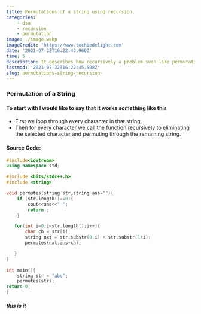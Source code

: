 ```yaml
---
title: Permutations of a string using recursion.
categories:
    - dsa
    - recursion
    - permutation
image: ./image.webp
imageCredit: 'https://www.techiedelight.com'
date: '2021-07-22T16:22:43.960Z'
time: 5
description: It describes how recursively a problem such like permutations can be solved by dividing the problem into subproblems.
lastmod: '2021-07-22T16:22:45.508Z'
slug: permutations-string-recursion-
---
```



### Permutation of a String

#### To start with I would like to say that it works something like this

- First we loop through every character in that string.
- Then for every character we call the function recursively to eliminating the selected character and permuting through the remaining string.



#### Source Code:


```cpp
#include<iostream>
using namespace std;

#include <bits/stdc++.h>
#include <string>

void permutes(string str,string ans=""){
    if (str.length()==0){
        cout<<ans<<" ";
        return ;
    }

   for(int i=0;i<str.length();i++){
       char ch = str[i];
       string nxt = str.substr(0,i) + str.substr(1+i);
       permutes(nxt,ans+ch);

   }
}

int main(){
    string str = "abc";
    permutes(str);
return 0;
}

```
##### this is it

